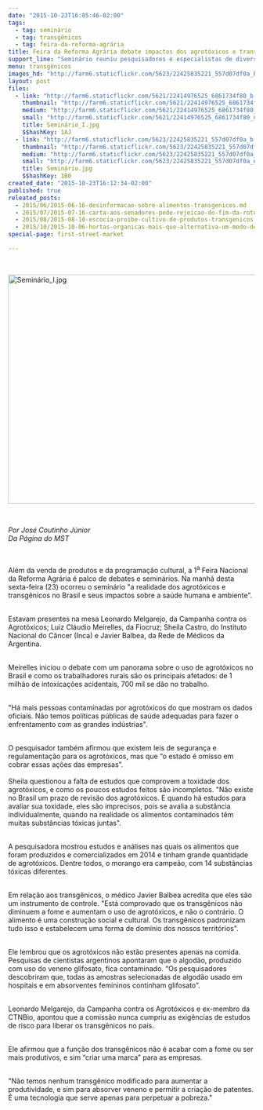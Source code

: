 ```yaml
---
date: "2015-10-23T16:05:46-02:00"
tags:
  - tag: seminário
  - tag: transgênicos
  - tag: feira-da-reforma-agrária
title: Feira da Reforma Agrária debate impactos dos agrotóxicos e transgênicos
support_line: "Seminário reuniu pesquisadores e especialistas de diversas entidades, que analisaram os efeitos desses alimentos no Brasil e no mundo.\L"
menu: transgênicos
images_hd: "http://farm6.staticflickr.com/5623/22425835221_557d07df0a_b.jpg"
layout: post
files:
  - link: "http://farm6.staticflickr.com/5621/22414976525_6861734f80_b.jpg"
    thumbnail: "http://farm6.staticflickr.com/5621/22414976525_6861734f80_t.jpg"
    medium: "http://farm6.staticflickr.com/5621/22414976525_6861734f80_z.jpg"
    small: "http://farm6.staticflickr.com/5621/22414976525_6861734f80_n.jpg"
    title: Seminário_I.jpg
    $$hashKey: 1AJ
  - link: "http://farm6.staticflickr.com/5623/22425835221_557d07df0a_b.jpg"
    thumbnail: "http://farm6.staticflickr.com/5623/22425835221_557d07df0a_t.jpg"
    medium: "http://farm6.staticflickr.com/5623/22425835221_557d07df0a_z.jpg"
    small: "http://farm6.staticflickr.com/5623/22425835221_557d07df0a_n.jpg"
    title: Seminário.jpg
    $$hashKey: 1B0
created_date: "2015-10-23T16:12:34-02:00"
published: true
releated_posts:
  - 2015/06/2015-06-16-desinformacao-sobre-alimentos-transgenicos.md
  - 2015/07/2015-07-16-carta-aos-senadores-pede-rejeicao-do-fim-da-rotulagem-dos-alimentos-transgenicos.md
  - 2015/08/2015-08-10-escocia-proibe-cultivo-de-produtos-transgenicos.md
  - 2015/10/2015-10-06-hortas-organicas-mais-que-alternativa-um-modo-de-vida-de-assentadas-da-reforma-agraria-no-rs.md
special-page: first-street-market

---
```

<p>&nbsp;</p>

<p><img alt="Seminário_I.jpg" height="467" src="http://farm6.staticflickr.com/5621/22414976525_6861734f80_b.jpg" width="700" /></p>

<p>&nbsp;</p>

<p><em>Por Jos&eacute; Coutinho&nbsp;J&uacute;nior<br />
Da P&aacute;gina do MST</em></p>

<p class="p1">&nbsp;</p>

<p class="p1">Al&eacute;m da venda de produtos e da programa&ccedil;&atilde;o cultural, a 1<sup>a</sup> Feira Nacional da Reforma Agr&aacute;ria &eacute; palco de debates e semin&aacute;rios. Na manh&atilde; desta sexta-feira (23) ocorreu o semin&aacute;rio &quot;a realidade dos agrot&oacute;xicos e transg&ecirc;nicos no Brasil e seus impactos sobre a sa&uacute;de humana e ambiente&quot;.</p>

<p class="p1"><br />
Estavam presentes na mesa Leonardo Melgarejo, da Campanha contra os Agrot&oacute;xicos; Luiz Cl&aacute;udio Meirelles, da Fiocruz; Sheila Castro, do Instituto Nacional do C&acirc;ncer (Inca) e Javier Balbea, da Rede de M&eacute;dicos da Argentina.&nbsp;</p>

<p class="p1"><br />
Meirelles iniciou o debate com um panorama sobre o uso de agrot&oacute;xicos no Brasil e como os trabalhadores rurais s&atilde;o os principais afetados: de 1 milh&atilde;o de intoxica&ccedil;&otilde;es acidentais, 700 mil se d&atilde;o no trabalho.&nbsp;</p>

<p class="p1"><br />
&quot;H&aacute; mais pessoas contaminadas por agrot&oacute;xicos do que mostram os dados oficiais. N&atilde;o temos pol&iacute;ticas p&uacute;blicas de sa&uacute;de adequadas para fazer o enfrentamento com as grandes ind&uacute;strias&quot;.</p>

<p class="p1"><br />
O pesquisador tamb&eacute;m afirmou que existem leis de seguran&ccedil;a e regulamenta&ccedil;&atilde;o para os agrot&oacute;xicos, mas que &ldquo;o estado &eacute; omisso em cobrar essas a&ccedil;&otilde;es das empresas&rdquo;.<br />
<br />
Sheila questionou a falta de estudos que comprovem a toxidade dos agrot&oacute;xicos, e como os poucos estudos feitos s&atilde;o incompletos. &quot;N&atilde;o existe no Brasil um prazo de revis&atilde;o dos agrot&oacute;xicos. E quando h&aacute; estudos para avaliar sua toxidade, eles s&atilde;o imprecisos, pois se avalia a subst&acirc;ncia individualmente, quando na realidade os alimentos contaminados t&ecirc;m muitas subst&acirc;ncias t&oacute;xicas juntas&quot;.</p>

<p class="p1"><br />
A pesquisadora mostrou estudos e an&aacute;lises nas quais os alimentos que foram produzidos e comercializados em 2014 e tinham grande quantidade de agrot&oacute;xicos. Dentre todos, o morango era campe&atilde;o, com 14 subst&acirc;ncias t&oacute;xicas diferentes.&nbsp;</p>

<p class="p1"><br />
Em rela&ccedil;&atilde;o aos transg&ecirc;nicos, o m&eacute;dico Javier Balbea acredita que eles s&atilde;o um instrumento de controle. &quot;Est&aacute; comprovado que os transg&ecirc;nicos n&atilde;o diminuem a fome e aumentam o uso de agrot&oacute;xicos, e n&atilde;o o contr&aacute;rio. O alimento &eacute; uma constru&ccedil;&atilde;o social e cultural. Os transg&ecirc;nicos padronizam tudo isso e estabelecem uma forma de dom&iacute;nio dos nossos territ&oacute;rios&quot;.</p>

<p class="p1"><br />
Ele lembrou que os agrot&oacute;xicos n&atilde;o est&atilde;o presentes apenas na comida. Pesquisas de cientistas argentinos apontaram que o algod&atilde;o, produzido com uso do veneno glifosato, fica contaminado. &ldquo;Os pesquisadores descobriram que, todas as amostras selecionadas de algod&atilde;o usado em hospitais e em absorventes femininos continham glifosato&rdquo;.</p>

<p class="p1"><br />
Leonardo Melgarejo, da Campanha contra os Agrot&oacute;xicos e ex-membro da CTNBio, apontou que a comiss&atilde;o nunca cumpriu as exig&ecirc;ncias de estudos de risco para liberar os transg&ecirc;nicos no pa&iacute;s.&nbsp;</p>

<p class="p1"><br />
Ele afirmou que a fun&ccedil;&atilde;o dos transg&ecirc;nicos n&atilde;o &eacute; acabar com a fome ou ser mais produtivos, e sim &ldquo;criar uma marca&rdquo; para as empresas.</p>

<p class="p1"><br />
&quot;N&atilde;o temos nenhum transg&ecirc;nico modificado para aumentar a produtividade, e sim para absorver veneno e permitir a cria&ccedil;&atilde;o de patentes. &Eacute; uma tecnologia que serve apenas para perpetuar a pobreza.&quot;</p>

<p class="p2">&nbsp;</p>

<p class="p2">&nbsp;</p>
